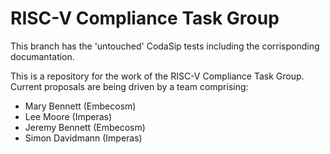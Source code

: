 # RISC-V Compliance Task Group

This branch has the 'untouched' CodaSip tests including the corrisponding documantation.


This is a repository for the work of the RISC-V Compliance Task Group.
Current proposals are being driven by a team comprising:
- Mary Bennett (Embecosm)
- Lee Moore (Imperas)
- Jeremy Bennett (Embecosm)
- Simon Davidmann (Imperas)
